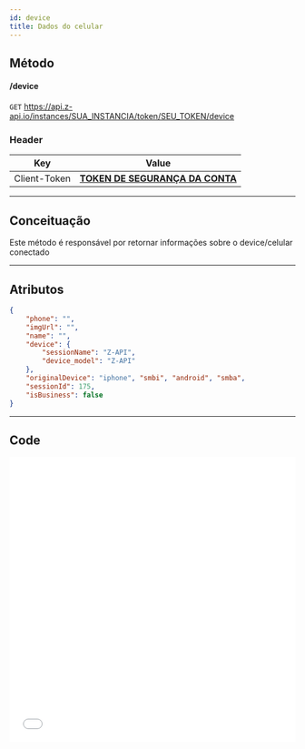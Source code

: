 ```yaml
---
id: device
title: Dados do celular
---
```


## Método

#### /device

`GET` https://api.z-api.io/instances/SUA_INSTANCIA/token/SEU_TOKEN/device

### Header

|      Key       |            Value            |
| :------------: |     :-----------------:     |
|  Client-Token  | **[TOKEN DE SEGURANÇA DA CONTA](../security/client-token)** |

---

## Conceituação

Este método é responsável por retornar informações sobre o device/celular conectado

---

## Atributos

```json
{
    "phone": "",
    "imgUrl": "",
    "name": "",
    "device": {
        "sessionName": "Z-API",
        "device_model": "Z-API"
    },
    "originalDevice": "iphone", "smbi", "android", "smba", 
    "sessionId": 175,
    "isBusiness": false
}
```

---

## Code

<iframe src="//api.apiembed.com/?source=https://raw.githubusercontent.com/Z-API/z-api-docs/main/json-examples/device.json&targets=all" frameborder="0" scrolling="no" width="100%" height="500px" seamless></iframe>
